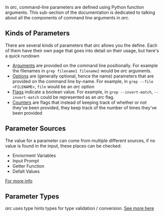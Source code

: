 In *arc*, command-line parameters are defined using Python function arguments. This sub-section of the documentation is dedicated to talking about all the components of command line arguments in *arc*.

## Kinds of Parameters
There are several kinds of parameters that *arc* allows you the define. Each of them have their own page that goes into detail on their usage, but here's a quick rundown

- [Arguments](./arguments.md) are provided on the command line positionally. For example the filenames in `grep filename1 filename2` would be *arc* arguments.
- [Options](./arguments.md) are (generally optional, hence the name) parameters that are provided on the command line by-name. For example, in `grep --file <FILENAME>`, `file` would be an *arc* option
- [Flags](./arguments.md) indicate a boolean value. For example, in `grep --invert-match`, `--invert-match` could be represented as an *arc* flag.
- [Counters](./counter.md) are flags that instead of keeping track of whether or not they've been provided, they keep track of the number of times they've been provided

## Parameter Sources
The value for a parameter can come from multiple different sources, if no value is found in the input, these places can be checked:

- Enviorment Variables
- Input Prompt
- Getter Function
- Defalt Values

[For more info](./parameter-sources.md)

## Parameter Types
*arc* uses type hints types for type validation / conversion. [See more here](./parameter-types/types-intro.md)
